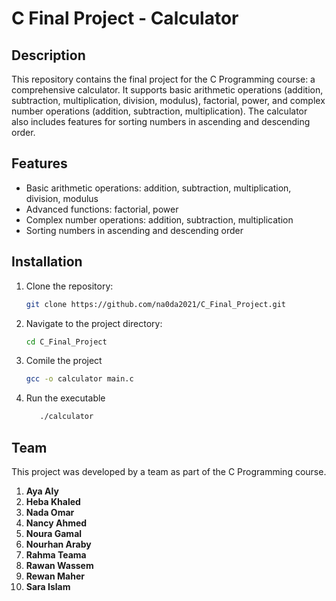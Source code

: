 # C Final Project - Calculator

## Description
This repository contains the final project for the C Programming course: a comprehensive calculator. It supports basic arithmetic operations (addition, subtraction, multiplication, division, modulus), factorial, power, and complex number operations (addition, subtraction, multiplication). The calculator also includes features for sorting numbers in ascending and descending order.

## Features
- Basic arithmetic operations: addition, subtraction, multiplication, division, modulus
- Advanced functions: factorial, power
- Complex number operations: addition, subtraction, multiplication
- Sorting numbers in ascending and descending order

## Installation
1. Clone the repository:
   ```sh
   git clone https://github.com/na0da2021/C_Final_Project.git
   ```
2. Navigate to the project directory:
   ```sh
   cd C_Final_Project
   ```
3. Comile the project
   ```sh
   gcc -o calculator main.c 
   ```
4. Run the executable
   ```sh
      ./calculator
   ```
## Team
This project was developed by a team as part of the C Programming course.
1. **Aya Aly**
2. **Heba Khaled**
3. **Nada Omar**
4. **Nancy Ahmed**
5. **Noura Gamal**
6. **Nourhan Araby**
7. **Rahma Teama**
8. **Rawan Wassem**
9. **Rewan Maher**
10. **Sara Islam**
